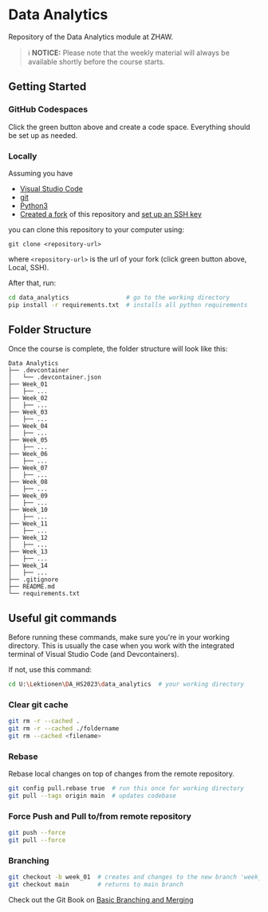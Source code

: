 # Data Analytics

Repository of the Data Analytics module at ZHAW.

> ℹ️ **NOTICE:** Please note that the weekly material will always be available shortly before the course starts.

## Getting Started

### GitHub Codespaces

Click the green button above and create a code space. Everything should be set up as needed.

### Locally

Assuming you have

- [Visual Studio Code](https://code.visualstudio.com/Download)
- [git](https://github.com/git-guides/install-git)
- [Python3](https://www.python.org/downloads/)
- [Created a fork](https://github.com/mario-gellrich-zhaw/data_analytics/fork) of this repository and [set up an SSH key](https://docs.github.com/en/github-ae@latest/authentication/connecting-to-github-with-ssh/adding-a-new-ssh-key-to-your-github-account)

you can clone this repository to your computer using:

```
git clone <repository-url>
```

where `<repository-url>` is the url of your fork (click green button above, Local, SSH).

After that, run:

```bash
cd data_analytics                # go to the working directory
pip install -r requirements.txt  # installs all python requirements
```

## Folder Structure

Once the course is complete, the folder structure will look like this:

```
Data Analytics
├── .devcontainer
│   └── .devcontainer.json
├── Week_01
│   ├── ...
├── Week_02
│   ├── ...
├── Week_03
│   ├── ...
├── Week_04
│   ├── ...
├── Week_05
│   ├── ...
├── Week_06
│   ├── ...
├── Week_07
│   ├── ...
├── Week_08
│   ├── ...
├── Week_09
│   ├── ...
├── Week_10
│   ├── ...
├── Week_11
│   ├── ...
├── Week_12
│   ├── ...
├── Week_13
│   ├── ...
├── Week_14
│   ├── ...
├── .gitignore
├── README.md
└── requirements.txt
```

## Useful git commands 

Before running these commands, make sure you're in your working directory.
This is usually the case when you work with the integrated terminal of Visual Studio Code (and Devcontainers).

If not, use this command:

```bash
cd U:\Lektionen\DA_HS2023\data_analytics  # your working directory
```

### Clear git cache

```bash
git rm -r --cached .
git rm -r --cached ./foldername
git rm --cached <filename>
```

### Rebase

Rebase local changes on top of changes from the remote repository.

```bash
git config pull.rebase true  # run this once for working directory
git pull --tags origin main  # updates codebase
```

### Force Push and Pull to/from remote repository

```bash
git push --force
git pull --force
```

### Branching

```bash
git checkout -b week_01  # creates and changes to the new branch 'week_01'
git checkout main        # returns to main branch
```

Check out the Git Book on [Basic Branching and Merging](https://git-scm.com/book/en/v2/Git-Branching-Basic-Branching-and-Merging)
